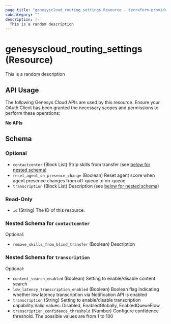 ```yaml
---
page_title: "genesyscloud_routing_settings Resource - terraform-provider-genesyscloud"
subcategory: ""
description: |-
  This is a random description
---
```

# genesyscloud_routing_settings (Resource)

This is a random description

## API Usage
The following Genesys Cloud APIs are used by this resource. Ensure your OAuth Client has been granted the necessary scopes and permissions to perform these operations:

**No APIs**



<!-- schema generated by tfplugindocs -->
## Schema

### Optional

- `contactcenter` (Block List) Strip skills from transfer (see [below for nested schema](#nestedblock--contactcenter))
- `reset_agent_on_presence_change` (Boolean) Reset agent score when agent presence changes from off-queue to on-queue
- `transcription` (Block List) Description (see [below for nested schema](#nestedblock--transcription))

### Read-Only

- `id` (String) The ID of this resource.

<a id="nestedblock--contactcenter"></a>
### Nested Schema for `contactcenter`

Optional:

- `remove_skills_from_blind_transfer` (Boolean) Description


<a id="nestedblock--transcription"></a>
### Nested Schema for `transcription`

Optional:

- `content_search_enabled` (Boolean) Setting to enable/disable content search
- `low_latency_transcription_enabled` (Boolean) Boolean flag indicating whether low latency transcription via Notification API is enabled
- `transcription` (String) Setting to enable/disable transcription capability.Valid values: Disabled, EnabledGlobally, EnabledQueueFlow
- `transcription_confidence_threshold` (Number) Configure confidence threshold. The possible values are from 1 to 100

